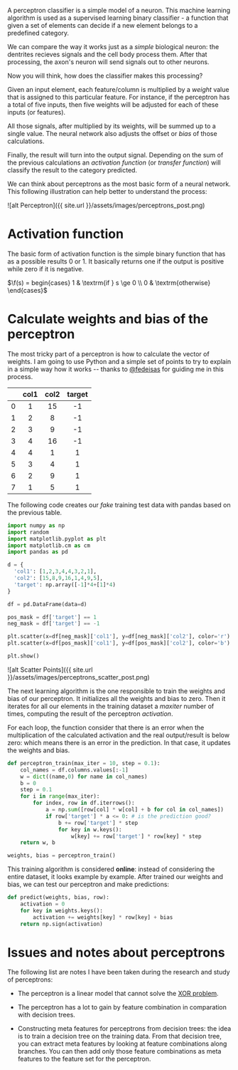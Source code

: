 A perceptron classifier is a simple model of a neuron. This machine learning algorithm is used as a supervised learning binary classifier - a function that given a set of elements can decide if a new element belongs to a predefined category.

We can compare the way it works just as a *simple* biological neuron: the dentrites recieves signals and the cell body process them. After that processing, the axon's neuron will send signals out to other neurons.

Now you will think, how does the classifier makes this processing?

Given an input element, each feature/column is multiplied by a *weight* value that is assigned to this particular feature. For instance, if the perceptron has a total of five inputs, then five weights will be adjusted for each of these inputs (or features).

All those signals, after multiplied by its weights, will be summed up to a single value. The neural network also adjusts the offset or *bias* of those calculations.

Finally, the result will turn into the output signal. Depending on the sum of the previous calculations an *activation function* (or *transfer function*) will classify the result to the category predicted. 

We can think about perceptrons as the most basic form of a neural network. This following illustration can help better to understand the process:

![alt Perceptron]({{ site.url }}/assets/images/perceptrons_post.png)

# Activation function

The basic form of activation function is the simple binary function that has as a possible results 0 or 1. It basically returns one if the output is positive while zero if it is negative.

$\f(s) = begin{cases} 1 & \textrm{if } s \ge 0 \\ 0 & \textrm{otherwise} \end{cases}$

# Calculate weights and bias of the perceptron

The most tricky part of a perceptron is how to calculate the vector of weights. I am going to use Python and a simple set of points to try to explain in a simple way how it works -- thanks to [@fedeisas](https://twitter.com/fedeisas) for guiding me in this process.

|   | col1 | col2 | target |
|:-:|:----:|:----:|:------:|
| 0 | 1    | 15   | -1     |
| 1 | 2    | 8    | -1     |
| 2 | 3    | 9    | -1     |
| 3 | 4    | 16   | -1     |
| 4 | 4    | 1    | 1      |
| 5 | 3    | 4    | 1      |
| 6 | 2    | 9    | 1      |
| 7 | 1    | 5    | 1      |


The following code creates our *fake* training test data with pandas based on the previous table.


```python
import numpy as np
import random
import matplotlib.pyplot as plt
import matplotlib.cm as cm
import pandas as pd

d = {
  'col1': [1,2,3,4,4,3,2,1],
  'col2': [15,8,9,16,1,4,9,5],
  'target': np.array([-1]*4+[1]*4)
}

df = pd.DataFrame(data=d)

pos_mask = df['target'] == 1
neg_mask = df['target'] == -1

plt.scatter(x=df[neg_mask]['col1'], y=df[neg_mask]['col2'], color='r')
plt.scatter(x=df[pos_mask]['col1'], y=df[pos_mask]['col2'], color='b')

plt.show()
```

![alt Scatter Points]({{ site.url }}/assets/images/perceptrons_scatter_post.png)

The next learning algorithm is the one responsible to train the weights and bias of our perceptron. It initializes all the weights and bias to zero. Then it iterates for all our elements in the training dataset a *maxiter* number of times, computing the result of the perceptron *activation*.

For each loop, the function consider that there is an error when the multiplication of the calculated activation and the real output/result is below zero: which means there is an error in the prediction. In that case, it updates the weights and bias.

```python
def perceptron_train(max_iter = 10, step = 0.1):
    col_names = df.columns.values[:-1]
    w = dict((name,0) for name in col_names)
    b = 0
    step = 0.1
    for i in range(max_iter):
        for index, row in df.iterrows():
            a = np.sum([row[col] * w[col] + b for col in col_names])
            if row['target'] * a <= 0: # is the prediction good?
                b += row['target'] * step
                for key in w.keys():
                    w[key] += row['target'] * row[key] * step
    return w, b

weights, bias = perceptron_train()

```

This training algorithm is considered **online**: instead of considering the entire dataset, it looks example by example. After trained our weights and bias, we can test our perceptron and make predictions:

```python
def predict(weights, bias, row):
    activation = 0
    for key in weights.keys():
        activation += weights[key] * row[key] + bias
    return np.sign(activation)
``` 

# Issues and notes about perceptrons

The following list are notes I have been taken during the research and study of perceptrons:

- The perceptron is a linear model that cannot solve the [XOR problem](http://toritris.weebly.com/perceptron-5-xor-how--why-neurons-work-together.html).

- The perceptron has a lot to gain by feature combination in comparation with decision trees.

- Constructing meta features for perceptrons from decision trees: the idea is to train a decision tree on the training data. From that decision tree, you can extract meta features by looking at feature combinations along branches. You can then add only those feature combinations as meta features to the feature set for the perceptron.

